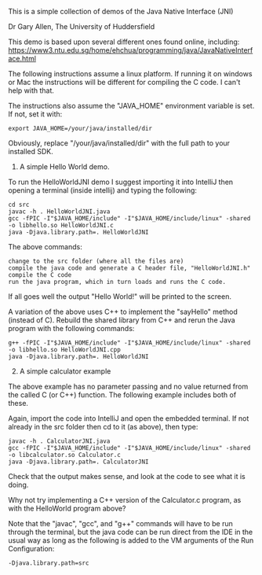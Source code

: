 This is a simple collection of demos of the Java Native Interface (JNI)

Dr Gary Allen, The University of Huddersfield


This demo is based upon several different ones found online, including:
https://www3.ntu.edu.sg/home/ehchua/programming/java/JavaNativeInterface.html


The following instructions assume a linux platform.  If running it on windows or Mac the instructions will be different for compiling the C code.  I can't help with that.

The instructions also assume the "JAVA_HOME" environment variable is set.  If not, set it with:

    export JAVA_HOME=/your/java/installed/dir

Obviously, replace "/your/java/installed/dir" with the full path to your installed SDK.

1.  A simple Hello World demo.

To run the HelloWorldJNI demo I suggest importing it into IntelliJ then opening a terminal (inside intellij) and typing the following:

    cd src
    javac -h . HelloWorldJNI.java
    gcc -fPIC -I"$JAVA_HOME/include" -I"$JAVA_HOME/include/linux" -shared -o libhello.so HelloWorldJNI.c
    java -Djava.library.path=. HelloWorldJNI

The above commands:

    change to the src folder (where all the files are)
    compile the java code and generate a C header file, "HelloWorldJNI.h"
    compile the C code
    run the java program, which in turn loads and runs the C code.

If all goes well the output "Hello World!" will be printed to the screen.

A variation of the above uses C++ to implement the "sayHello" method (instead of C).  Rebuild the shared library from C++ and rerun the Java program with the following commands:

    g++ -fPIC -I"$JAVA_HOME/include" -I"$JAVA_HOME/include/linux" -shared -o libhello.so HelloWorldJNI.cpp
    java -Djava.library.path=. HelloWorldJNI



2.  A simple calculator example

The above example has no parameter passing and no value returned from the called C (or C++) function.  The following example includes both of these.

Again, import the code into IntelliJ and open the embedded terminal.  If not already in the src folder then cd to it (as above), then type:

    javac -h . CalculatorJNI.java
    gcc -fPIC -I"$JAVA_HOME/include" -I"$JAVA_HOME/include/linux" -shared -o libcalculator.so Calculator.c
    java -Djava.library.path=. CalculatorJNI

Check that the output makes sense, and look at the code to see what it is doing.

Why not try implementing a C++ version of the Calculator.c program, as with the HelloWorld program above?


Note that the "javac", "gcc", and "g++" commands will have to be run through the terminal, but the java code can be run direct from the IDE in the usual way as long as the following is added to the VM arguments of the Run Configuration:

    -Djava.library.path=src


